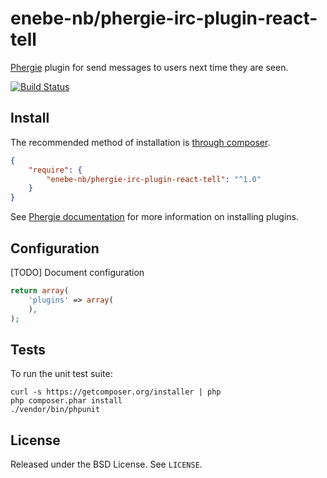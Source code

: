# enebe-nb/phergie-irc-plugin-react-tell

[Phergie](http://github.com/phergie/phergie-irc-bot-react/) plugin for send messages to users next time they are seen.

[![Build Status](https://travis-ci.org/enebe-nb/phergie-irc-plugin-react-tell.svg?branch=master)](https://travis-ci.org/enebe-nb/phergie-irc-plugin-react-tell)

## Install

The recommended method of installation is [through composer](http://getcomposer.org).

```JSON
{
    "require": {
        "enebe-nb/phergie-irc-plugin-react-tell": "^1.0"
    }
}
```

See [Phergie documentation](https://github.com/phergie/phergie-irc-bot-react/wiki/Usage#plugins) for more information on installing plugins.

## Configuration

[TODO] Document configuration

```php
return array(
    'plugins' => array(
    ),
);
```

## Tests

To run the unit test suite:

```
curl -s https://getcomposer.org/installer | php
php composer.phar install
./vendor/bin/phpunit
```

## License

Released under the BSD License. See `LICENSE`.
